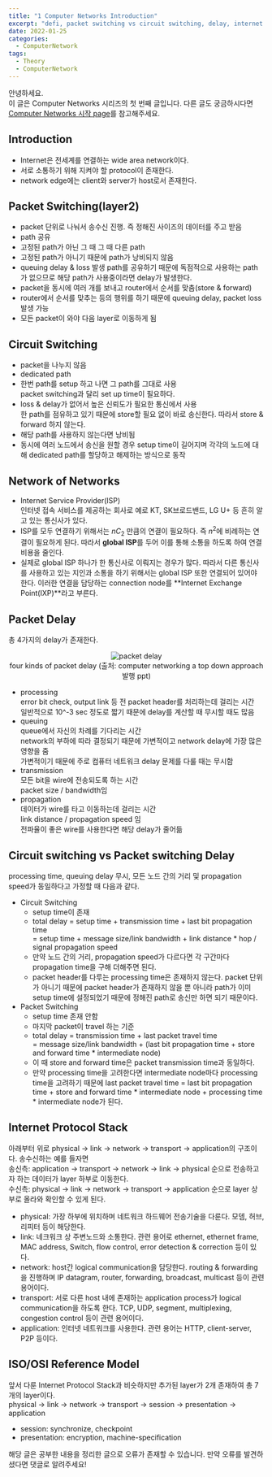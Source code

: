 ```yaml
---
title: "1 Computer Networks Introduction"
excerpt: "defi, packet switching vs circuit switching, delay, internet protocol stack, OSI layer"
date: 2022-01-25
categories:
  - ComputerNetwork
tags:
  - Theory
  - ComputerNetwork
---
```


안녕하세요.   
이 글은 Computer Networks 시리즈의 첫 번째 글입니다. 다른 글도 궁금하시다면 [Computer Networks 시작 page](https://dongwon18.github.io/computernetwork/Computer_Network_start/)를 참고해주세요.

## Introduction

- Internet은 전세계를 연결하는 wide area network이다.
- 서로 소통하기 위해 지켜야 할 protocol이 존재한다.
- network edge에는 client와 server가 host로서 존재한다.

## Packet Switching(layer2)

- packet 단위로 나눠서 송수신 진행. 즉 정해진 사이즈의 데이터를 주고 받음
- path 공유
- 고정된 path가 아닌 그 때 그 때 다른 path
- 고정된 path가 아니기 때문에 path가 낭비되지 않음
- queuing delay & loss 발생
path를 공유하기 때문에 독점적으로 사용하는 path가 없으므로 해당 path가 사용중이라면 delay가 발생한다.
- packet을 동시에 여러 개를 보내고 router에서 순서를 맞춤(store & forward)
- router에서 순서를 맞추는 등의 행위를 하기 때문에 queuing delay, packet loss 발생 가능
- 모든 packet이 와야 다음 layer로 이동하게 됨

## Circuit Switching

- packet을 나누지 않음
- dedicated path
- 한번 path를 setup 하고 나면 그 path를 그대로 사용  
packet switching과 달리 set up time이 필요하다.
- loss & delay가 없어서 높은 신뢰도가 필요한 통신에서 사용  
한 path를 점유하고 있기 때문에 store할 필요 없이 바로 송신한다. 따라서 store & forward 하지 않는다.
- 해당 path를 사용하지 않는다면 낭비됨
- 동시에 여러 노드에서 송신을 원할 경우 setup time이 길어지며 각각의 노드에 대해 dedicated path를 할당하고 해제하는 방식으로 동작

## Network of Networks

- Internet Service Provider(ISP)  
인터넷 접속 서비스를 제공하는 회사로 예로 KT, SK브로드밴드, LG U+ 등 흔히 알고 있는 통신사가 있다.
- ISP를 모두 연결하기 위해서는 $nC_2$  만큼의 연결이 필요하다. 즉 $n^2$에 비례하는 연결이 필요하게 된다. 따라서 **global ISP**를 두어 이를 통해 소통을 하도록 하여 연결 비용을 줄인다.
- 실제로 global ISP 하나가 한 통신사로 이뤄지는 경우가 많다. 따라서 다른 통신사를 사용하고 있는 지인과 소통을 하기 위해서는 global ISP 또한 연결되어 있어야 한다. 이러한 연결을 담당하는  connection node를 **Internet Exchange Point(IXP)**라고 부른다.

## Packet Delay

총 4가지의 delay가 존재한다.

<p align = "center">
  <img src="![Untitled](https://user-images.githubusercontent.com/74483608/150898163-f128d58f-7cdd-4bae-8ffe-760d8ac12e56.png)" alt="packet delay"> <br />
  four kinds of packet delay (출처: computer networking a top down approach 발행 ppt)
</p>

- processing  
error bit check, output link 등 전 packet header를 처리하는데 걸리는 시간  
일반적으로 10^-3 sec 정도로 짧기 때문에 delay를 계산할 때 무시할 때도 많음
- queuing  
queue에서 자신의 차례를 기다리는 시간  
network의 부하에 따라 결정되기 때문에 가변적이고 network delay에 가장 많은 영향을 줌  
가변적이기 때문에 주로 컴퓨터 네트워크 delay 문제를 다룰 때는 무시함
- transmission  
모든 bit을 wire에 전송되도록 하는 시간  
packet size / bandwidth임
- propagation  
데이터가 wire를 타고 이동하는데 걸리는 시간  
link distance / propagation speed 임  
전파율이 좋은 wire를 사용한다면 해당 delay가 줄어듦

## Circuit switching vs Packet switching Delay

processing time, queuing delay 무시, 모든 노드 간의 거리 및 propagation speed가 동일하다고 가정할 때 다음과 같다.

- Circuit Switching
    - setup time이 존재
    - total delay = setup time + transmission time + last bit propagation time  
    = setup time + message size/link bandwidth + link distance * hop / signal propagation speed
    - 만약 노드 간의 거리, propagation speed가 다르다면 각 구간마다 propagation time을 구해 더해주면 된다.
    - packet header를 다루는 processing time은 존재하지 않는다. packet 단위가 아니기 때문에 packet header가 존재하지 않을 뿐 아니라 path가 이미 setup time에 설정되었기 때문에 정해진 path로 송신만 하면 되기 때문이다.
- Packet Switching
    - setup time 존재 안함
    - 마지막 packet이 travel 하는 기준
    - total delay = transmission time + last packet travel time  
    = message size/link bandwidth + (last bit propagation time + store and forward time * intermediate node)
    - 이 때 store and forward time은 packet transmission time과 동일하다.
    - 만약 processing time을 고려한다면 intermediate node마다 processing time을 고려하기 때문에 last packet travel time = last bit propagation time + store and forward time * intermediate node + processing time * intermediate node가 된다.

## Internet Protocol Stack

아래부터 위로 physical → link → network → transport → application의 구조이다. 송수신하는 예를 들자면  
송신측: application → transport → network → link → physical 순으로 전송하고자 하는 데이터가 layer 하부로 이동한다.  
수신측: physical → link → network → transport → application 순으로 layer 상부로 올라와 확인할 수 있게 된다.

- physical: 가장 하부에 위치하며 네트워크 하드웨어 전송기술을 다룬다. 모뎀, 허브, 리피터 등이 해당한다.
- link: 네크워크 상 주변노드와 소통한다. 관련 용어로 ethernet, ethernet frame, MAC address, Switch, flow control, error detection & correction 등이 있다.
- network: host간 logical communication을 담당한다. routing & forwarding을 진행하며 IP datagram, router, forwarding, broadcast, multicast 등이 관련 용어이다.
- transport: 서로 다른 host 내에 존재하는 application process가 logical communication을 하도록 한다. TCP, UDP, segment, multiplexing, congestion control 등이 관련 용어이다.
- application: 인터넷 네트워크를 사용한다. 관련 용어는 HTTP, client-server, P2P 등이다.

## ISO/OSI Reference Model

앞서 다룬 Internet Protocol Stack과 비슷하지만 추가된 layer가 2개 존재하여 총 7개의 layer이다.  
physical → link → network → transport → session → presentation → application

- session: synchronize, checkpoint
- presentation: encryption, machine-specification

해당 글은 공부한 내용을 정리한 글으로 오류가 존재할 수 있습니다. 만약 오류를 발견하셨다면 댓글로 알려주세요!
